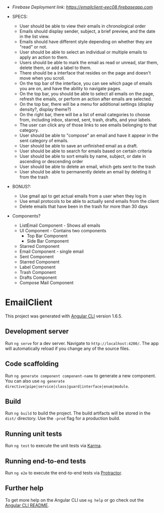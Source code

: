 * _Firebase Deployment link: https://emailclient-eec08.firebaseapp.com_

* SPECS:
  * User should be able to view their emails in chronological order
  * Emails should display sender, subject, a brief preview, and the date in the list view.
  * Emails should have different style depending on whether they are "read" or not.
  * User should be able to select an individual or multiple emails to apply an action to them.
  * Users should be able to mark the email as read or unread, star them, delete them, or add a label to them.
  * There should be a interface that resides on the page and doesn't move when you scroll.
  * On the top bar of the interface, you can see which page of emails you are on, and have the ability to navigate pages.
  * On the top bar, you should be able to select  all emails on the page, refresh the emails, or perform an action after emails are selected.
  * On the top bar, there will be a menu for additional settings (display density?, display theme?)
  * On the right bar, there will be a list of email categories to choose from, including inbox, starred, sent, trash, drafts, and your labels.
  * The user can click any of those links to see emails belonging to that category.
  * User should be able to "compose" an email and have it appear in the sent category of emails.
  * User should be able to save an unfinished email as a draft.
  * User should be able to search for emails based on certain criteria
  * User should be able to sort emails by name, subject, or date in ascending or descending order
  * User should be able to delete an email, which gets sent to the trash
  * User should be able to permanently delete an email by deleting it from the trash

* BONUS?:
  * Use gmail api to get actual emails from a user when they log in
  * Use email protocols to be able to actually send emails from the client
  * Delete emails that have been in the trash for more than 30 days

* Components?
  * ListEmail Component - Shows all emails
  * UI Component - Contains two components
    * Top Bar Component
    * Side Bar Component
  * Starred Component
  * Email Component - single email
  * Sent Component
  * Starred Component
  * Label Component
  * Trash Component
  * Drafts Component
  * Compose Mail Component

# EmailClient

This project was generated with [Angular CLI](https://github.com/angular/angular-cli) version 1.6.5.

## Development server

Run `ng serve` for a dev server. Navigate to `http://localhost:4200/`. The app will automatically reload if you change any of the source files.

## Code scaffolding

Run `ng generate component component-name` to generate a new component. You can also use `ng generate directive|pipe|service|class|guard|interface|enum|module`.

## Build

Run `ng build` to build the project. The build artifacts will be stored in the `dist/` directory. Use the `-prod` flag for a production build.

## Running unit tests

Run `ng test` to execute the unit tests via [Karma](https://karma-runner.github.io).

## Running end-to-end tests

Run `ng e2e` to execute the end-to-end tests via [Protractor](http://www.protractortest.org/).

## Further help

To get more help on the Angular CLI use `ng help` or go check out the [Angular CLI README](https://github.com/angular/angular-cli/blob/master/README.md).
